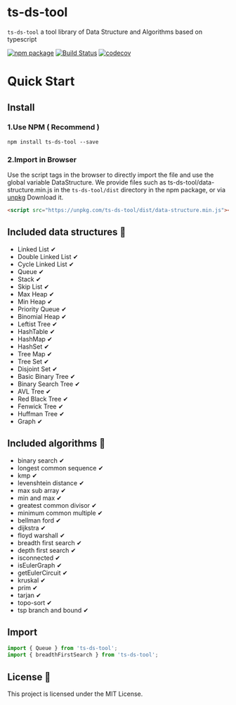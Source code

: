 # ts-ds-tool
`ts-ds-tool` a tool library of Data Structure and Algorithms based on typescript

[![npm package](https://img.shields.io/npm/v/ts_ds_tool.svg?style=flat-square)](https://www.npmjs.org/package/ts_ds_tool) [![Build Status](https://travis-ci.org/HaifengDu/ts_ds_tool.svg?branch=master)](https://travis-ci.org/HaifengDu/ts_ds_tool) [![codecov](https://codecov.io/gh/HaifengDu/ts_ds_tool/branch/master/graph/badge.svg)](https://codecov.io/gh/HaifengDu/ts_ds_tool)

# Quick Start

## Install

### 1.Use NPM ( Recommend )

``
npm install ts-ds-tool --save
``

### 2.Import in Browser
Use the script tags in the browser to directly import the file and use the global variable DataStructure. We provide files such as ts-ds-tool/data-structure.min.js in the `ts-ds-tool/dist` directory in the npm package, or via [unpkg](https://unpkg.com/ts-ds-tool/) Download it.


``` html
<script src="https://unpkg.com/ts-ds-tool/dist/data-structure.min.js"></script>

```

## Included data structures &#128296;

* Linked List &#10004;
* Double Linked List &#10004;
* Cycle Linked List &#10004;
* Queue &#10004;
* Stack &#10004;
* Skip List &#10004;
* Max Heap &#10004;
* Min Heap &#10004;
* Priority Queue &#10004;
* Binomial Heap &#10004;
* Leftist Tree &#10004;
* HashTable &#10004;
* HashMap &#10004;
* HashSet &#10004;
* Tree Map &#10004;
* Tree Set &#10004;
* Disjoint Set &#10004;
* Basic Binary Tree &#10004;
* Binary Search Tree &#10004;
* AVL Tree &#10004;
* Red Black Tree &#10004;
* Fenwick Tree &#10004;
* Huffman Tree &#10004;
* Graph &#10004;

## Included algorithms &#128296;

* binary search &#10004;
* longest common sequence &#10004;
* kmp &#10004;
* levenshtein distance &#10004;
* max sub array &#10004;
* min and max &#10004;
* greatest common divisor &#10004;
* minimum common multiple &#10004;
* bellman ford &#10004;
* dijkstra &#10004;
* floyd warshall &#10004;
* breadth first search &#10004;
* depth first search &#10004;
* isconnected &#10004;
* isEulerGraph &#10004;
* getEulerCircuit &#10004;
* kruskal &#10004;
* prim &#10004;
* tarjan &#10004;
* topo-sort &#10004;
* tsp branch and bound &#10004;

## Import
``` js
import { Queue } from 'ts-ds-tool';
import { breadthFirstSearch } from 'ts-ds-tool';
```
## License &#128064;

This project is licensed under the MIT License.